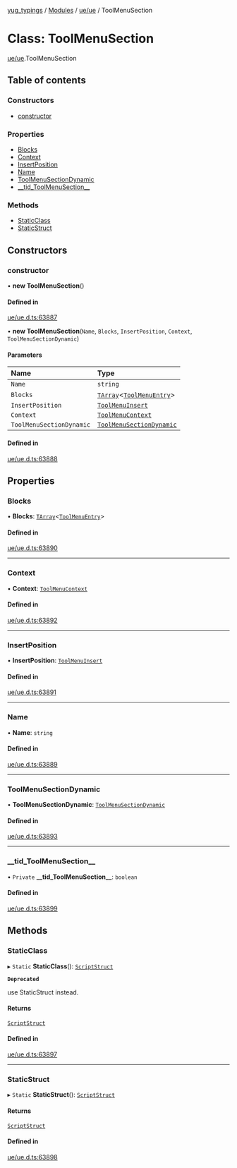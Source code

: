 [yug_typings](../README.md) / [Modules](../modules.md) / [ue/ue](../modules/ue_ue.md) / ToolMenuSection

# Class: ToolMenuSection

[ue/ue](../modules/ue_ue.md).ToolMenuSection

## Table of contents

### Constructors

- [constructor](ue_ue.ToolMenuSection.md#constructor)

### Properties

- [Blocks](ue_ue.ToolMenuSection.md#blocks)
- [Context](ue_ue.ToolMenuSection.md#context)
- [InsertPosition](ue_ue.ToolMenuSection.md#insertposition)
- [Name](ue_ue.ToolMenuSection.md#name)
- [ToolMenuSectionDynamic](ue_ue.ToolMenuSection.md#toolmenusectiondynamic)
- [\_\_tid\_ToolMenuSection\_\_](ue_ue.ToolMenuSection.md#__tid_toolmenusection__)

### Methods

- [StaticClass](ue_ue.ToolMenuSection.md#staticclass)
- [StaticStruct](ue_ue.ToolMenuSection.md#staticstruct)

## Constructors

### constructor

• **new ToolMenuSection**()

#### Defined in

[ue/ue.d.ts:63887](https://github.com/YugMetaverse/yug_typings/blob/25cad34/ue/ue.d.ts#L63887)

• **new ToolMenuSection**(`Name`, `Blocks`, `InsertPosition`, `Context`, `ToolMenuSectionDynamic`)

#### Parameters

| Name | Type |
| :------ | :------ |
| `Name` | `string` |
| `Blocks` | [`TArray`](../interfaces/ue_puerts.TArray.md)<[`ToolMenuEntry`](ue_ue.ToolMenuEntry.md)\> |
| `InsertPosition` | [`ToolMenuInsert`](ue_ue.ToolMenuInsert.md) |
| `Context` | [`ToolMenuContext`](ue_ue.ToolMenuContext.md) |
| `ToolMenuSectionDynamic` | [`ToolMenuSectionDynamic`](ue_ue.ToolMenuSectionDynamic.md) |

#### Defined in

[ue/ue.d.ts:63888](https://github.com/YugMetaverse/yug_typings/blob/25cad34/ue/ue.d.ts#L63888)

## Properties

### Blocks

• **Blocks**: [`TArray`](../interfaces/ue_puerts.TArray.md)<[`ToolMenuEntry`](ue_ue.ToolMenuEntry.md)\>

#### Defined in

[ue/ue.d.ts:63890](https://github.com/YugMetaverse/yug_typings/blob/25cad34/ue/ue.d.ts#L63890)

___

### Context

• **Context**: [`ToolMenuContext`](ue_ue.ToolMenuContext.md)

#### Defined in

[ue/ue.d.ts:63892](https://github.com/YugMetaverse/yug_typings/blob/25cad34/ue/ue.d.ts#L63892)

___

### InsertPosition

• **InsertPosition**: [`ToolMenuInsert`](ue_ue.ToolMenuInsert.md)

#### Defined in

[ue/ue.d.ts:63891](https://github.com/YugMetaverse/yug_typings/blob/25cad34/ue/ue.d.ts#L63891)

___

### Name

• **Name**: `string`

#### Defined in

[ue/ue.d.ts:63889](https://github.com/YugMetaverse/yug_typings/blob/25cad34/ue/ue.d.ts#L63889)

___

### ToolMenuSectionDynamic

• **ToolMenuSectionDynamic**: [`ToolMenuSectionDynamic`](ue_ue.ToolMenuSectionDynamic.md)

#### Defined in

[ue/ue.d.ts:63893](https://github.com/YugMetaverse/yug_typings/blob/25cad34/ue/ue.d.ts#L63893)

___

### \_\_tid\_ToolMenuSection\_\_

• `Private` **\_\_tid\_ToolMenuSection\_\_**: `boolean`

#### Defined in

[ue/ue.d.ts:63899](https://github.com/YugMetaverse/yug_typings/blob/25cad34/ue/ue.d.ts#L63899)

## Methods

### StaticClass

▸ `Static` **StaticClass**(): [`ScriptStruct`](ue_ue.ScriptStruct.md)

**`Deprecated`**

use StaticStruct instead.

#### Returns

[`ScriptStruct`](ue_ue.ScriptStruct.md)

#### Defined in

[ue/ue.d.ts:63897](https://github.com/YugMetaverse/yug_typings/blob/25cad34/ue/ue.d.ts#L63897)

___

### StaticStruct

▸ `Static` **StaticStruct**(): [`ScriptStruct`](ue_ue.ScriptStruct.md)

#### Returns

[`ScriptStruct`](ue_ue.ScriptStruct.md)

#### Defined in

[ue/ue.d.ts:63898](https://github.com/YugMetaverse/yug_typings/blob/25cad34/ue/ue.d.ts#L63898)
